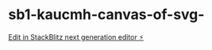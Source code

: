 # sb1-kaucmh-canvas-of-svg-

[Edit in StackBlitz next generation editor ⚡️](https://stackblitz.com/~/github.com/ndaharwal7/sb1-kaucmh-canvas-of-svg-)